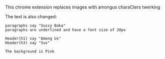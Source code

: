 This chrome extension replaces images with amongus charaCters twerking

The text is also changed:

    paragraphs say "Sussy Baka"
    paragraphs are underlined and have a font size of 20px

    Header(h1) say "Among Us"
    Header(h3) say "Sus"

    The background is Pink
